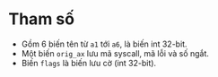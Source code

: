 # Tham số
- Gồm 6 biến tên từ `a1` tới `a6`, là biến int 32-bit.
- Một biến `orig_ax` lưu mã syscall, mã lỗi và số ngắt.
- Biến `flags` là biến lưu cờ (int 32-bit).